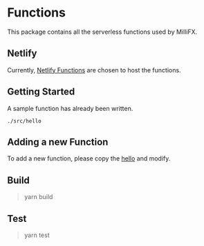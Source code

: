 # Functions

This package contains all the serverless functions used by MilliFX.

## Netlify

Currently, [Netlify Functions](https://docs.netlify.com/functions/overview/) are chosen to host the functions.

## Getting Started

A sample function has already been written.

`./src/hello`

## Adding a new Function

To add a new function, please copy the [hello](./src/hello) and modify.

## Build

> yarn build

## Test

> yarn test